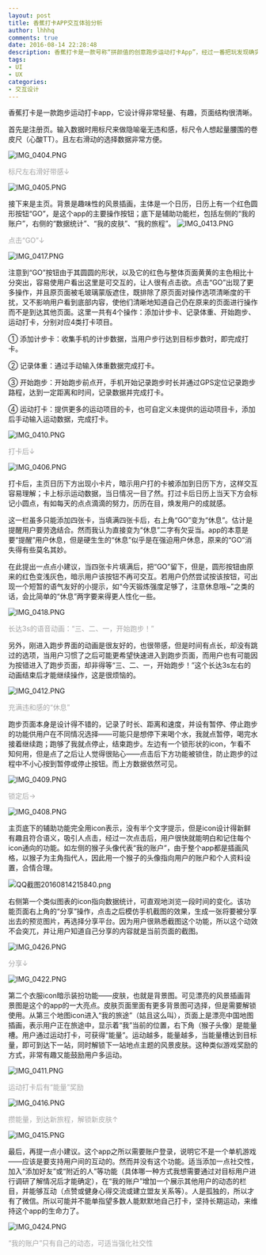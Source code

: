 ```yaml
---
layout: post
title: 香蕉打卡APP交互体验分析
author: lhhhq
comments: true
date: 2016-08-14 22:28:48
description: 香蕉打卡是一款号称“拼颜值的创意跑步运动打卡App”，经过一番把玩发现确实挺有特点的，听我说说吧~
tags:
- UI
- UX
categories:
- 交互设计
---
```


香蕉打卡是一款跑步运动打卡app，它设计得非常轻量、有趣，页面结构很清晰。

首先是注册页。输入数据时用标尺来做隐喻毫无违和感，标尺令人想起量腰围的卷皮尺（心酸TT）。且左右滑动的选择数据非常方便。

![IMG_0404.PNG](http://ce.sysu.edu.cn/hope/UploadFiles/Image/201608/63606809832169416665894.PNG "IMG_0404.PNG")

<span style="color: #A5A5A5;">标尺左右滑好带感↓</span>

![IMG_0405.PNG](http://ce.sysu.edu.cn/hope/UploadFiles/Image/201608/63606809832200616748327.PNG "IMG_0405.PNG")

接下来是主页。背景是趣味性的风景插画，主体是一个日历，日历上有一个红色圆形按钮“GO”，是这个app的主要操作按钮；底下是辅助功能栏，包括左侧的“我的账户”，右侧的“数据统计”、“我的皮肤”、“我的旅程”。 
![IMG_0413.PNG](http://ce.sysu.edu.cn/hope/UploadFiles/Image/201608/63606807789439428873661.PNG "IMG_0413.PNG")

<span style="color: #A5A5A5;">点击“GO”↓</span>

![IMG_0417.PNG](http://ce.sysu.edu.cn/hope/UploadFiles/Image/201608/63606807915690450551992.PNG "IMG_0417.PNG")

注意到“GO”按钮由于其圆圆的形状，以及它的红色与整体页面黄黄的主色相比十分突出，容易使用户看出这里是可交互的，让人很有点击欲。点击“GO”出现了更多操作，并且原页面被毛玻璃蒙版遮住，既排除了原页面对操作选项清晰度的干扰，又不影响用户看到底部内容，使他们清晰地知道自己仍在原来的页面进行操作而不是到达其他页面。这里一共有4个操作：添加计步卡、记录体重、开始跑步、运动打卡，分别对应4类打卡项目。

① 添加计步卡：收集手机的计步数据，当用户步行达到目标步数时，即完成打卡。

② 记录体重：通过手动输入体重数据完成打卡。

③ 开始跑步：开始跑步前点开，手机开始记录跑步时长并通过GPS定位记录跑步路程，达到一定距离和时间，记录数据并完成打卡。

④ 运动打卡：提供更多的运动项目的卡，也可自定义未提供的运动项目卡，添加后手动输入运动数据，完成打卡。

![IMG_0410.PNG](http://ce.sysu.edu.cn/hope/UploadFiles/Image/201608/63606808082922744274261.PNG "IMG_0410.PNG")

<span style="color: #A5A5A5;">打卡后↓</span>

![IMG_0406.PNG](http://ce.sysu.edu.cn/hope/UploadFiles/Image/201608/63606808120612410455353.PNG "IMG_0406.PNG")

打卡后，主页日历下方出现小卡片，暗示用户打的卡被添加到日历下方，这样交互容易理解；卡上标示运动数据，当日情况一目了然。打过卡后日历上当天下方会标记小圆点，有如每天的点点滴滴的努力，历历在目，焕发用户的成就感。

这一栏虽多只能添加四张卡，当填满四张卡后，右上角“GO”变为“休息”。估计是提醒用户要劳逸结合。然而我认为直接变为“休息”二字有欠妥当。app的本意是要“提醒”用户休息，但是硬生生的“休息”似乎是在强迫用户休息，原来的“GO”消失得有些莫名其妙。

在此提出一点点小建议，当四张卡片填满后，把“GO”留下，但是，圆形按钮由原来的红色变浅灰色，暗示用户该按钮不再可交互。若用户仍然尝试按该按钮，可出现一个短暂的语气友好的小提示，如“今天锻炼强度足够了，注意休息哦~”之类的话，会比简单的“休息”两字要来得更人性化一些。

![IMG_0418.PNG](http://ce.sysu.edu.cn/hope/UploadFiles/Image/201608/63606808258313852354398.PNG "IMG_0418.PNG")

<span style="color: #A5A5A5;">长达3s的语音动画：“三、二、一，开始跑步！”</span>

另外，刚进入跑步界面的动画是很友好的，也很带感，但是时间有点长，却没有跳过的选项，当用户习惯了之后可能更希望快速进入到跑步页面，而用户也有可能因为按错进入了跑步页面，却非得等“三、二、一，开始跑步！”这个长达3s左右的动画结束后才能继续操作，这是很烦恼的。

![IMG_0412.PNG](http://ce.sysu.edu.cn/hope/UploadFiles/Image/201608/63606808193495738415159.PNG "IMG_0412.PNG")

<span style="color: #A5A5A5;">充满违和感的“休息”</span>

跑步页面本身是设计得不错的，记录了时长、距离和速度，并设有暂停、停止跑步的功能供用户在不同情况选择——可能只是想停下来喝个水，我就点暂停，喝完水接着继续跑；跑够了我就点停止，结束跑步。左边有一个锁形状的icon，乍看不知何用，但是点了之后让人觉得很贴心——点击后下方功能被锁住，防止跑步的过程中不小心按到暂停或停止按钮。而上方数据依然可见。

![IMG_0409.PNG](http://ce.sysu.edu.cn/hope/UploadFiles/Image/201608/63606808413300124542502.PNG "IMG_0409.PNG")

<span style="color: #A5A5A5;">锁定后→</span>

![IMG_0408.PNG](http://ce.sysu.edu.cn/hope/UploadFiles/Image/201608/63606808444453379232079.PNG "IMG_0408.PNG")

主页底下的辅助功能完全用icon表示，没有半个文字提示，但是icon设计得新鲜有趣且符合语义，吸引人点击，经过一次点击后，用户很快就能明白和记住每个icon通向的功能。如左侧的猴子头像代表“我的账户”，由于整个app都是插画风格，以猴子为主角指代人，因此用一个猴子的头像指向用户的账户和个人资料设置，合情合理。

![QQ截图20160814215840.png](http://ce.sysu.edu.cn/hope/UploadFiles/Image/201608/63606808730011880852535.png "QQ截图20160814215840.png")

右侧第一个类似图表的icon指向数据统计，可直观地浏览一段时间的变化。该功能页面右上角的“分享”操作，点击之后模仿手机截图的效果，生成一张将要被分享出去的预览图片，再选择分享平台。因为用户很熟悉截图这个功能，所以这个动效不会突兀，并让用户知道自己分享的内容就是当前页面的截图。

![IMG_0426.PNG](http://ce.sysu.edu.cn/hope/UploadFiles/Image/201608/63606809183208276885838.PNG "IMG_0426.PNG")

<span style="color: #A5A5A5;">分享↓</span>

![IMG_0422.PNG](http://ce.sysu.edu.cn/hope/UploadFiles/Image/201608/63606809061918063739828.PNG "IMG_0422.PNG")

第二个衣服icon暗示装扮功能——皮肤，也就是背景图。可见漂亮的风景插画背景图是这个的app的一大亮点。皮肤页面里面有更多背景图可选择，但是需要解锁使用。从第三个地图icon进入“我的旅途”（姑且这么叫），页面上是漂亮中国地图插画，表示用户正在旅途中，显示着“我”当前的位置，右下角（猴子头像）是能量槽。用户通过运动打卡，可获得“能量”。运动越多，能量越多，当能量槽达到目标量，即可到达下一站，同时解锁下一站地点主题的风景皮肤。这种类似游戏奖励的方式，非常有趣又能鼓励用户多运动。

![IMG_0411.PNG](http://ce.sysu.edu.cn/hope/UploadFiles/Image/201608/63606809235171968058025.PNG "IMG_0411.PNG")

<span style="color: #A5A5A5;">运动打卡后有“能量”奖励</span>

![IMG_0416.PNG](http://ce.sysu.edu.cn/hope/UploadFiles/Image/201608/63606808803113609222356.PNG "IMG_0416.PNG")

<span style="color: #A5A5A5;">攒能量，到达新旅程，解锁新皮肤↑</span>

![IMG_0415.PNG](http://ce.sysu.edu.cn/hope/UploadFiles/Image/201608/63606808824719647165435.PNG "IMG_0415.PNG")

最后，再提一点小建议。这个app之所以需要账户登录，说明它不是一个单机游戏——应该是要支持用户间的互动的。然而并没有这个功能。适当添加一点社交性，加入“添加好友”或“附近的人”等功能（具体哪一种方式我想需要通过对目标用户进行调研了解情况后才能确定），在“我的账户”增加一个展示其他用户的动态的栏目，并能够互动（点赞或健身心得交流或建立盟友关系等）。人是孤独的，所以才有了微信。所以可能并不能单指望多数人能默默地自己打卡，坚持长期运动，来维持这个app的生命力了。

![IMG_0424.PNG](http://ce.sysu.edu.cn/hope/UploadFiles/Image/201608/63606809330612935776528.PNG "IMG_0424.PNG")

<span style="color: #A5A5A5;">“我的账户”只有自己的动态，可适当强化社交性</span>